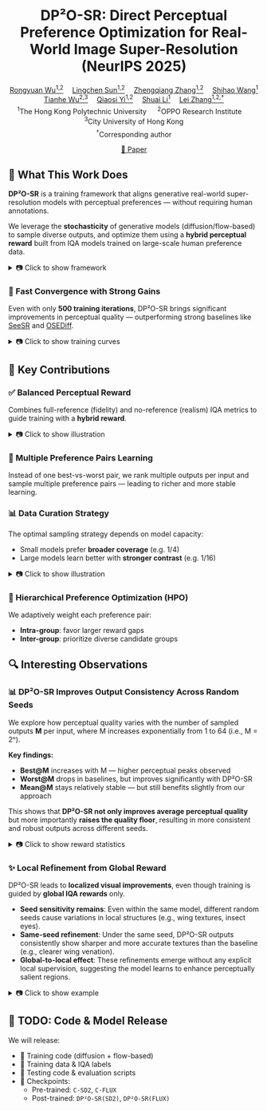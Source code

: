 <div align="center">

<h1>DP²O-SR: Direct Perceptual Preference Optimization for Real-World Image Super-Resolution (NeurIPS 2025)</h1>

<div>
  <a href="https://scholar.google.com/citations?hl=en&user=A-U8zE8AAAAJ" target="_blank">Rongyuan Wu<sup>1,2</sup></a>&emsp;
  <a href="https://scholar.google.com/citations?user=ZCDjTn8AAAAJ&hl=en" target="_blank">Lingchen Sun<sup>1,2</sup></a>&emsp;
  <a href="https://scholar.google.com/citations?user=UX26wSMAAAAJ&hl=en" target="_blank">Zhengqiang Zhang<sup>1,2</sup></a>&emsp;
  <a href="https://scholar.google.com/citations?hl=en&user=7TWugs4AAAAJ" target="_blank">Shihao Wang<sup>1</sup></a><br>  
  <a href="https://scholar.google.com/citations?hl=en&user=QW1JtysAAAAJ" target="_blank">Tianhe Wu<sup>2,3</sup></a>&emsp;
  <a href="https://scholar.google.com/citations?user=y5bqy0AAAAAJ&hl=zh-CN" target="_blank">Qiaosi Yi<sup>1,2</sup></a>&emsp;
  <a href="https://scholar.google.com/citations?hl=en&user=Bd73ldQAAAAJ" target="_blank">Shuai Li<sup>1</sup></a>&emsp;
  <a href="https://www4.comp.polyu.edu.hk/~cslzhang/" target="_blank">Lei Zhang<sup>1,2,†</sup></a>
</div>

<div style="margin-top: 4px;">
  <sup>1</sup>The Hong Kong Polytechnic University &emsp;
  <sup>2</sup>OPPO Research Institute &emsp;
  <sup>3</sup>City University of Hong Kong
</div>

<div style="margin-top: 6px;">
  <sup>†</sup>Corresponding author
</div>

[📄 Paper ](https://arxiv.org/pdf/2406.08177)


</div>


## 🧠 What This Work Does

**DP²O-SR** is a training framework that aligns generative real-world super-resolution models with perceptual preferences — without requiring human annotations.

We leverage the **stochasticity** of generative models (diffusion/flow-based) to sample diverse outputs, and optimize them using a **hybrid perceptual reward** built from IQA models trained on large-scale human preference data.

<details>
<summary>📷 Click to show framework</summary>

![Training Curve](assets/framework.png)

</details>

### 🚀 Fast Convergence with Strong Gains  
Even with only **500 training iterations**, DP²O-SR brings significant improvements in perceptual quality — outperforming strong baselines like [SeeSR](https://github.com/cswry/SeeSR) and [OSEDiff](https://github.com/cswry/OSEDiff).

<details>
<summary>📷 Click to show training curves</summary>

![Training Curve](assets/training_curve.png)

</details>

## 🌟 Key Contributions

### ✅ Balanced Perceptual Reward  
Combines full-reference (fidelity) and no-reference (realism) IQA metrics to guide training with a **hybrid reward**.

<details>
<summary>📷 Click to show illustration</summary>

![Balanced Reward](assets/reward_comparison.png)

</details>


### 🔄 Multiple Preference Pairs Learning 
Instead of one best-vs-worst pair, we rank multiple outputs per input and sample multiple preference pairs — leading to richer and more stable learning.


### 📊 Data Curation Strategy  
The optimal sampling strategy depends on model capacity:  
- Small models prefer **broader coverage** (e.g. 1/4)  
- Large models learn better with **stronger contrast** (e.g. 1/16)

<details>
<summary>📷 Click to show illustration</summary>

![Curation Strategy](assets/model_curation.png)

</details>


### 🧩 Hierarchical Preference Optimization (HPO)  
We adaptively weight each preference pair:  
- **Intra-group**: favor larger reward gaps  
- **Inter-group**: prioritize diverse candidate groups


## 🔍 Interesting Observations


### 📊 DP²O-SR Improves Output Consistency Across Random Seeds  
We explore how perceptual quality varies with the number of sampled outputs **M** per input, where M increases exponentially from 1 to 64 (i.e., M = 2ⁿ).  

**Key findings:**

- **Best@M** increases with M — higher perceptual peaks observed
- **Worst@M** drops in baselines, but improves significantly with DP²O-SR  
- **Mean@M** stays relatively stable — but still benefits slightly from our approach

This shows that **DP²O-SR not only improves average perceptual quality** but more importantly **raises the quality floor**, resulting in more consistent and robust outputs across different seeds.

<details>
<summary>📷 Click to show reward statistics</summary>

![Stochasticity Stats](assets/best_mean_worst.png)

</details>


### ✨ Local Refinement from Global Reward  
DP²O-SR leads to **localized visual improvements**, even though training is guided by **global IQA rewards** only.

- **Seed sensitivity remains**: Even within the same model, different random seeds cause variations in local structures (e.g., wing textures, insect eyes).  
- **Same-seed refinement**: Under the same seed, DP²O-SR outputs consistently show sharper and more accurate textures than the baseline (e.g., clearer wing venation).  
- **Global-to-local effect**: These refinements emerge without any explicit local supervision, suggesting the model learns to enhance perceptually salient regions.

<details>
<summary>📷 Click to show example</summary>

![Local Refinement](assets/local_refinement.png)

</details>

## 🧰 TODO: Code & Model Release

We will release:

- 🧵 Training code (diffusion + flow-based)
- 📁 Training data & IQA labels
- 🧪 Testing code & evaluation scripts
- 💾 Checkpoints:
  - Pre-trained: `C-SD2`, `C-FLUX`
  - Post-trained: `DP²O-SR(SD2)`, `DP²O-SR(FLUX)`

<!-- ## 📜 Citation

```bibtex
@inproceedings{wu2025dp2osr,
  title     = {DP²O-SR: Direct Perceptual Preference Optimization for Real-World Image Super-Resolution},
  author    = {Wu, Rongyuan and Sun, Lingchen and Zhang, Zhengqiang and Wang, Shihao and Wu, Tianhe and Yi, Qiaosi and Li, Shuai and Zhang, Lei},
  booktitle = {NeurIPS},
  year      = {2025}
}
``` -->